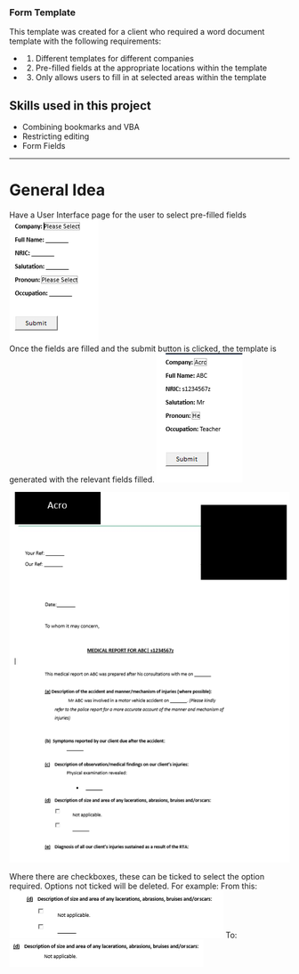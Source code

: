 ### Form Template

This template was created for a client who required a word document template with the following requirements:

- 1. Different templates for different companies
- 2. Pre-filled fields at the appropriate locations within the template
- 3. Only allows users to fill in at selected areas within the template

## Skills used in this project

- Combining bookmarks and VBA
- Restricting editing
- Form Fields

---

# General Idea

Have a User Interface page for the user to select pre-filled fields
![alt text](image.png)
<br>
Once the fields are filled and the submit button is clicked, the template is generated with the relevant fields filled.
![alt text](image-2.png)

![alt text](image-1.png)
<br>

Where there are checkboxes, these can be ticked to select the option required. Options not ticked will be deleted.
For example:
From this:
![alt text](image-3.png)
To:
![alt text](image-4.png)
